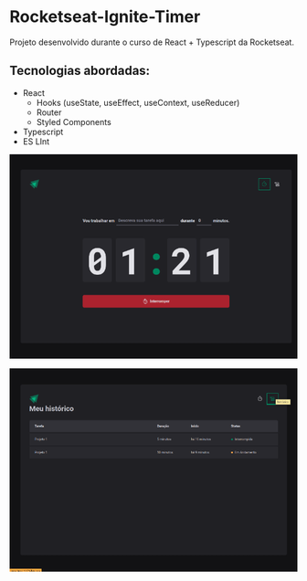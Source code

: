 # Rocketseat-Ignite-Timer

Projeto desenvolvido durante o curso de React + Typescript da Rocketseat.

## Tecnologias abordadas:
- React
  - Hooks (useState, useEffect, useContext, useReducer)
  - Router
  - Styled Components
- Typescript
- ES LInt

![Countdown Screen](https://raw.githubusercontent.com/AntonioDeveloper/Rocketseat-Ignite-Timer/main/src/assets/countdown.png)

![History Screen](https://github.com/AntonioDeveloper/Rocketseat-Ignite-Timer/blob/main/src/assets/historico.png?raw=true)
